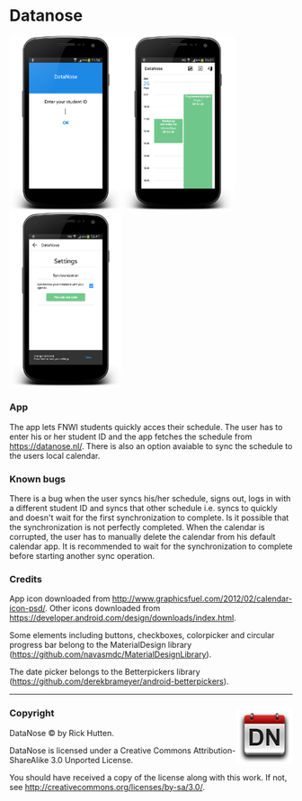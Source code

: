# Datanose
<img src="https://github.com/RickHutten/DataNose/blob/master/Doc/device-2015-01-09-115922.png" width="200" /><img src="https://github.com/RickHutten/DataNose/blob/master/Doc/device-2015-01-29-153153.png" width="200" /><img src="https://github.com/RickHutten/DataNose/blob/master/Doc/device-2015-01-29-134157.png" width="200" />

### App
The app lets FNWI students quickly acces their schedule. The user has to enter his or her student ID and the app fetches the schedule from https://datanose.nl/. There is also an option avaiable to sync the schedule to the users local calendar.

### Known bugs
There is a bug when the user syncs his/her schedule, signs out, logs in with a different student ID and syncs that other schedule i.e. syncs to quickly and doesn't wait for the first synchronization to complete. Is it possible that the synchronization is not perfectly completed. When the calendar is corrupted, the user has to manually delete the calendar from his default calendar app. It is recommended to wait for the synchronization to complete before starting another sync operation.

### Credits

App icon downloaded from http://www.graphicsfuel.com/2012/02/calendar-icon-psd/.
Other icons downloaded from https://developer.android.com/design/downloads/index.html.

Some elements including buttons, checkboxes, colorpicker and circular progress bar belong to the MaterialDesign library (https://github.com/navasmdc/MaterialDesignLibrary).

The date picker belongs to the Betterpickers library (https://github.com/derekbrameyer/android-betterpickers).

---

### Copyright<img src="https://github.com/RickHutten/DataNose/blob/master/app/src/main/res/drawable/datanose_icon_no_border.png" align="right" width="100" />
DataNose &copy; by Rick Hutten.

DataNose is licensed under a
Creative Commons Attribution-ShareAlike 3.0 Unported License.

You should have received a copy of the license along with this
work.  If not, see http://creativecommons.org/licenses/by-sa/3.0/.

